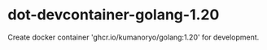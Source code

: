 # dot-devcontainer-golang-1.20
Create docker container 'ghcr.io/kumanoryo/golang:1.20' for development.